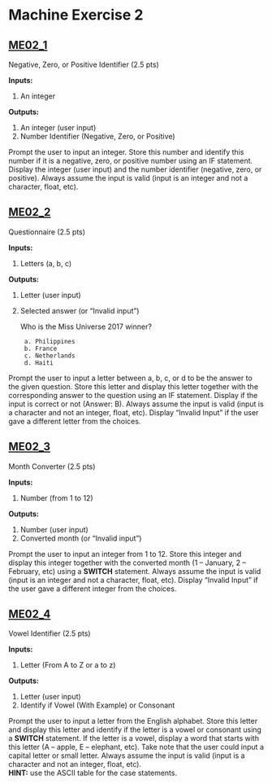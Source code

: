 # Machine Exercise 2

## [ME02_1](me02_1.c)
Negative, Zero, or Positive Identifier (2.5 pts)

**Inputs:**

1. An integer

**Outputs:**

1. An integer (user input)
2. Number Identifier (Negative, Zero, or Positive)

Prompt the user to input an integer. Store this number and identify this number if it is a negative, zero, or positive number using an IF statement. Display the integer (user input) and the number identifier (negative, zero, or positive). Always assume the input is valid (input is an integer and not a character, float, etc).

## [ME02_2](me02_2.c)
Questionnaire (2.5 pts)

**Inputs:**

1. Letters (a, b, c)

**Outputs:**

1. Letter (user input)
2. Selected answer (or “Invalid input”)

	Who is the Miss Universe 2017 winner?

		a. Philippines  
		b. France  
		c. Netherlands  
		d. Haiti

Prompt the user to input a letter between a, b, c, or d to be the answer to the given question. Store this letter and display this letter together with the corresponding answer to the question using an IF statement. Display if the input is correct or not (Answer: B). Always assume the input is valid (input is a character and not an integer, float, etc). Display “Invalid Input” if the user gave a different letter from the choices.

## [ME02_3](me02_3.c)
Month Converter (2.5 pts)

**Inputs:**

1. Number (from 1 to 12)

**Outputs:**

1. Number (user input)
2. Converted month (or “Invalid input”)

Prompt the user to input an integer from 1 to 12. Store this integer and display this integer together with the converted month (1 – January, 2 – February, etc) using a **SWITCH** statement. Always assume the input is valid (input is an integer and not a character, float, etc). Display “Invalid Input” if the user gave a different integer from the choices.

## [ME02_4](me02_4.c)
Vowel Identifier (2.5 pts)

**Inputs:**

1. Letter (From A to Z or a to z)

**Outputs:**

1. Letter (user input)
2. Identify if Vowel (With Example) or Consonant

Prompt the user to input a letter from the English alphabet. Store this letter and display this letter and identify if the letter is a vowel or consonant using a **SWITCH** statement. If the letter is a vowel, display a word that starts with this letter (A – apple, E – elephant, etc). Take note that the user could input a capital letter or small letter. Always assume the input is valid (input is a character and not an integer, float, etc).  
**HINT:** use the ASCII table for the case statements.
